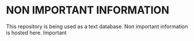# NON IMPORTANT INFORMATION
This repository is being used as a text database. Non important information is hosted here.
Important
